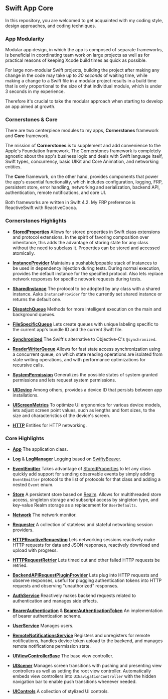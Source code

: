 ## Swift App Core

In this repository, you are welcomed to get acquainted with my coding style, design approaches, and coding techniques.

### App Modularity

Modular app design, in which the app is composed of separate frameworks, is beneficial in coordinating team work on large projects as well as for practical reasons of keeping Xcode build times as quick as possible.

For large non-modular Swift projects, building the project after making any change in the code may take up to *30 seconds* of waiting time, while making a change to a Swift file in a modular project results in a build time that is only proportional to the size of that individual module, which is under 3 seconds in my experience.

Therefore it's crucial to take the modular approach when starting to develop an app aimed at growth.

### Cornerstones & Core

There are two centerpiece modules to my apps, **Cornerstones** framework and **Core** framework.

The mission of **Cornerstones** is to supplement and add convenience to the Apple's Foundation framework. The Cornerstones framework is completely agnostic about the app's business logic and deals with Swift language itself, Swift types, concurrency, basic UIKit and Core Animation, and networking entities.

The **Core** framework, on the other hand, provides components that power the app's essential functionality, which includes configuration, logging, FRP, persistent store, error handling, networking and serialization, backend API, authentication, remote notifications, and core UI.

Both frameworks are written in Swift 4.2. My FRP preference is ReactiveSwift with ReactiveCocoa.

### Cornerstones Highlights

* [**StoredProperties**](Cornerstones/Swift/StoredProperties/StoredProperties.swift) Allows for stored properties in Swift class extensions and protocol extensions. In the spirit of favoring composition over inheritance, this adds the advantage of storing state for any class without the need to subclass it. Properties can be stored and accessed atomically.

* [**InstanceProvider**](Cornerstones/Swift/Testing/InstanceProvider.swift) Maintains a pushable/popable stack of instances to be used in dependency injection during tests. During normal execution, provides the default instance for the specified protocol. Also lets replace network responses for specific network requests during tests.

* [**SharedInstance**](Cornerstones/Swift/Testing/SharedInstance.swift) The protocol to be adopted by any class with a shared instance. Asks `InstanceProvider` for the currently set shared instance or returns the default one.

* [**DispatchQueue**](Cornerstones/Concurrency/DispatchQueue/DispatchQueue.swift) Methods for more intelligent execution on the main and background queues.

* [**FileSpecificQueue**](Cornerstones/Concurrency/DispatchQueue/FileSpecificQueue.swift) Lets create queues with unique labeling specific to the current app's bundle ID and the current Swift file.

* [**Synchronized**](Cornerstones/Concurrency/Synchronization/Synchronized.swift) The Swift's alternative to Objective-C's `@synchronized`.

* [**ReaderWriterQueue**](Cornerstones/Concurrency/Synchronization/ReaderWriterQueue.swift) Allows for fast state access synchronization using a concurrent queue, on which state reading operations are isolated from state writing operations, and with performance optimizations for recursive calls.

* [**SystemPermission**](Cornerstones/Permissions/SystemPermission.swift) Generalizes the possible states of system granted permissions and lets request system permissions.

* [**UIDevice**](Cornerstones/UIKit/UIDevice/UIDevice.swift) Among others, provides a device ID that persists between app installations.

* [**UIScreenMetrics**](Cornerstones/UIKit/UIScreen/UIScreenMetrics.swift) To optimize UI ergonomics for various device models, lets adjust screen point values, such as lengths and font sizes, to the size and characteristics of the device's screen.

* [**HTTP**](Cornerstones/Networking/HTTP) Entities for HTTP networking.

### Core Highlights

* [**App**](Core/Application/App.swift) The application class.

* [**Log**](Core/Logging/Log.swift) & [**LogManager**](Core/Logging/LogManager.swift) Logging based on [SwiftyBeaver](https://github.com/SwiftyBeaver/SwiftyBeaver).

* [**EventEmitter**](Core/Reactive/EventEmitter.swift) Takes advantage of [StoredProperties](Cornerstones/Swift/StoredProperties/StoredProperties.swift) to let any class quickly add support for sending observable events by simply adding `EventEmitter` protocol to the list of protocols for that class and adding a nested `Event` enum.

* [**Store**](Core/Store) A persistent store based on [Realm](https://github.com/realm/realm-cocoa). Allows for multithreaded store access, singleton storage and subscript access by singleton type, and key-value Realm storage as a replacement for `UserDefaults`.

* [**Network**](Core/Networking/Network/Network.swift) The network monitor.

* [**Requester**](Core/Networking/Network/Requester.swift) A collection of stateless and stateful networking session providers.

* [**HTTPReactiveRequesting**](Core/Networking/HTTP/HTTPReactiveRequesting.swift) Lets networking sessions reactively make HTTP requests for data and JSON responses, reactively download and upload with progress.

* [**HTTPRequestRetrier**](Core/Networking/HTTP/HTTPRequestRetrier.swift) Lets timed out and other failed HTTP requests be retried.

* [**BackendAPIRequestPluginProvider**](Core/BackendAPI/Backend/BackendAPIRequestPluginProvider.swift) Lets plug into HTTP requests and observe responses, useful for plugging authentication tokens into HTTP requests and observing "unauthorized" responses.

* [**AuthService**](Core/Authentication/AuthService.swift) Reactively makes backend requests related to authentication and manages side effects.

* [**BearerAuthentication**](Core/Authentication/BearerAuthentication.swift) & [**BearerAuthenticationToken**](Core/Authentication/BearerAuthenticationToken.swift) An implementation of bearer authentication scheme.

* [**UserService**](Core/User/UserService.swift) Manages users.

* [**RemoteNotificationsService**](Core/RemoteNotifications/RemoteNotificationsService.swift) Registers and unregisters for remote notifications, handles device token upload to the backend, and manages remote notifications permission state.

* [**UIViewControllerBase**](Core/UI/UICore/UIViewControllerBase.swift) The base view controller.

* [**UIScener**](Core/UI/UICore/UIScener.swift) Manages screen transitions with pushing and presenting view controllers as well as setting the root view controller. Automatically embeds view controllers into `UINavigationController` with the hidden navigation bar to enable push transitions whenever needed.

* [**UIControls**](Core/UI/UIControls) A collection of stylized UI controls.
